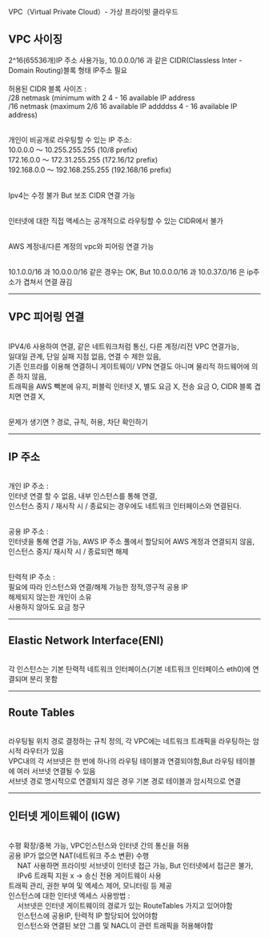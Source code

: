 VPC（Virtual Private Cloud）- 가상 프라이빗 클라우드

<h2>VPC 사이징</h2>  
2^16(65536개)IP 주소 사용가능, 10.0.0.0/16 과 같은 CIDR(Classless Inter - Domain Routing)블록 형태 IP주소 필요
<br><br>허용된 CIDR 블록 사이즈 : 
<br> /28 netmask (minimum with 2 4 - 16 available IP address
<br> /16 netmask (maximum 2/6 16 available IP addddss 4 - 16 available IP address)

<br>개인이 비공개로 라우팅할 수 있는 IP 주소:
<br>10.0.0.0 ～ 10.255.255.255 (10/8 prefix)
<br>172.16.0.0 ～ 172.31.255.255 (172.16/12 prefix)
<br>192.168.0.0 ～ 192.168.255.255 (192.168/16 prefix)

<br>Ipv4는 수정 불가 But 보조 CIDR 연결 가능 

<br>인터넷에 대한 직접 액세스는 공개적으로 라우팅할 수 있는 CIDR에서 불가

<br>AWS 계정내/다른 계정의 vpc와 피어링 연결 가능

<br> 10.1.0.0/16 과 10.0.0.0/16 같은 경우는 OK, But 10.0.0.0/16 과 10.0.37.0/16 은 ip주소가 겹쳐서 연결 끊김

<hr>

<h2>VPC 피어링 연결</h2> 
<br> IPV4/6 사용하여 연결, 같은 네트워크처럼 통신, 다른 계정/리전 VPC 연결가능,
<br> 일대일 관계, 단일 실패 지점 없음, 연결 수 제한 있음, 
<br> 기존 인프라를 이용해 연결하니 게이트웨이/ VPN 연결도 아니며 물리적 하드웨어에 의존 하지 않음,
<br> 트래픽을 AWS 빽본에 유지, 퍼블릭 인터넷 X, 별도 요금 X, 전송 요금 O, CIDR 블록 겹치면 연결 X,

<br> 문제가 생기면 ? 경로, 규칙, 허용, 차단 확인하기

<hr>

<h2>IP 주소</h2> 
<br> 개인 IP 주소 : 
<br> 인터넷 연결 할 수 없음, 내부 인스턴스를 통해 연결, 
<br> 인스턴스 중지 / 재시작 시 / 종료되는 경우에도 네트워크 인터페이스와 연결된다.

<br> 공용 IP 주소 : 
<br> 인터넷을 통해 연결 가능, AWS IP 주소 풀에서 할당되어 AWS 계정과 연결되지 않음,
<br> 인스턴스 중지/ 재시작 시 / 종료되면 해제

<br> 탄력적 IP 주소 : 
<br> 필요에 따라 인스턴스와 연결/해제 가능한 정적,영구적 공용 IP
<br> 해제되지 않는한 개인이 소유
<br> 사용하지 않아도 요금 청구

<hr>

<h2>Elastic Network Interface(ENI)</h2> 
<br> 각 인스턴스는 기본 탄력적 네트워크 인터페이스(기본 네트워크 인터페이스 eth0)에 연결되며 분리 못함

<hr>

<h2> Route Tables</h2> 
<br> 라우팅될 위치 경로 결정하는 규칙 정의, 각 VPC에는 네트워크 트래픽을 라우팅하는 암시적 라우터가 있음
<br> VPC내의 각 서브넷은 한 번에 하나의 라우팅 테이블과 연결되야함,But 라우팅 테이블에 여러 서브넷 연결될 수 있음
<br> 서브넷 경로 명시적으로 연결되지 않은 경우 기본 경로 테이블과 암시적으로 연결

<hr>

<h2> 인터넷 게이트웨이 (IGW)</h2> 
<br> 수평 확장/중복 가능, VPC인스턴스와 인터넷 간의 통신을 허용
<br> 공용 IP가 없으면 NAT(네트워크 주소 변환) 수행
<br>    &emsp; NAT 사용하면 프라이빗 서브넷이 인터넷 접근 가능, But 인터넷에서 접근은 불가,
<br>    &emsp; IPv6 트래픽 지원 x -> 송신 전용 게이트웨이 사용
<br> 트래픽 관리, 권한 부여 및 엑세스 제어, 모니터링 등 제공
<br> 인스턴스에 대한 인터넷 엑세스 사용방법 :
<br> &emsp; 서브넷은 인터넷 게이트웨이의 경로가 있는 RouteTables 가지고 있어야함
<br> &emsp; 인스턴스에 공용IP, 탄력적 IP 할당되어 있어야함
<br> &emsp; 인스턴스와 연결된 보안 그룹 및 NACL이 관련 트래픽을 허용해야함
